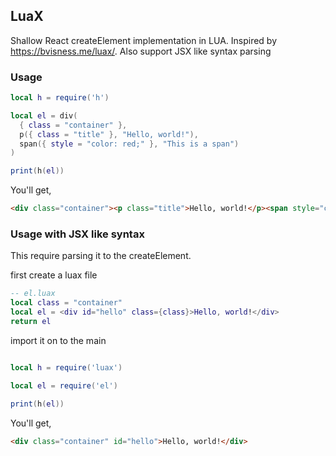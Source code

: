## LuaX
Shallow React createElement implementation in LUA. Inspired by https://bvisness.me/luax/. Also support JSX like syntax parsing

### Usage

```lua
local h = require('h')

local el = div(
  { class = "container" },
  p({ class = "title" }, "Hello, world!"),
  span({ style = "color: red;" }, "This is a span")
)

print(h(el))
```

You'll get,

```html
<div class="container"><p class="title">Hello, world!</p><span style="color: red;">This is a span</span></div>
```

### Usage with JSX like syntax

This require parsing it to the createElement.

first create a luax file

```lua
-- el.luax
local class = "container"
local el = <div id="hello" class={class}>Hello, world!</div>
return el
```

import it on to the main
```lua

local h = require('luax')

local el = require('el')

print(h(el))
```

You'll get,

```html
<div class="container" id="hello">Hello, world!</div>
```

